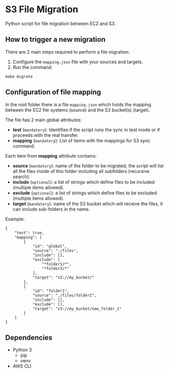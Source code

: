 # S3 File Migration

Python script for file migration between EC2 and S3.

## How to trigger a new migration

There are 2 main steps required to perform a file migration:

1. Configure the `mapping.json` file with your sources and targets.
2. Run the command:

```
make migrate
```

## Configuration of file mapping

In the root folder there is a file `mapping.json` which holds the mapping between the EC2 file systems (source) and the S3 bucket(s) (target).

The file has 2 main global attributes:

- **test** (`mandatory`): Identifies if the script runs the sync in test mode or if proceeds with the real transfer.
- **mapping** (`mandatory`): List of items with the mappings for S3 sync command.

Each item from **mapping** attribute contains:

- **source** (`mandatory`): name of the folder to be migrated, the script will list all the files inside of this folder including all subfolders (recursive search).
- **include** (`optional`): a list of strings which define files to be included (multiple items allowed).
- **exclude** (`optional`): a list of strings which define files to be excluded (multiple items allowed).
- **target** (`mandatory`): name of the S3 bucket which will receive the files, it can include sub-folders in the name.

Example:

```
{
    "test": true,
    "mapping": [
        {
            "id": "global",
            "source": "./files",
            "include": [],
            "exclude": [
                "*folder1/*",
                "*folder3/*"
            ],
            "target": "s3://my_bucket/"
        },
        {
            "id": "folder1",
            "source": "./files/folder1",
            "include": [],
            "exclude": [],
            "target": "s3://my_bucket/new_folder_1"
        }
    ]
}
```

## Dependencies

- Python 3
    - pip
    - venv
- AWS CLI